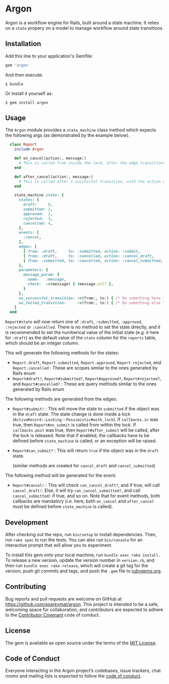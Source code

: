 # Argon

Argon is a workflow engine for Rails, built around a state machine. It relies on a `state` propery on a model to manage workflow around state transitions.

## Installation

Add this line to your application's Gemfile:

```ruby
gem 'argon'
```

And then execute:

    $ bundle

Or install it yourself as:

    $ gem install argon

## Usage

The `Argon` module provides a `state_machine` class method which expects the following args (as demonstrated by the example below).

```ruby
  class Report
    include Argon

    def on_cancel(action:, message:)
      # This is called from inside the lock, after the edge transitions, with the name of the action. If an exception is thrown here, the entire transition is rolled back
    end

    def after_cancel(action:, message:)
      # This is called after a successful transition, with the action which actually succeeded
    end

    state_machine state: {
      states: {
        draft:     0,
        submitted: 1,
        approved:  2,
        rejected:  3,
        cancelled: 4,
      },
      events: [
        :cancel,
      ],
      edges: [
        { from: :draft,     to: :submitted, action: :submit,           callbacks: {on: false, after: false}                                                     },
        { from: :draft,     to: :cancelled, action: :cancel_draft,     callbacks: {on: false, after: false}, on_events: [:cancel], parameters: [:message_param] },
        { from: :submitted, to: :cancelled, action: :cancel_submitted, callbacks: {on: false, after: false}, on_events: [:cancel], parameters: [:message_param] },
      ],
      parameters: {
        message_param: {
          name:   :message,
          check:  ->(message) { !message.nil? },
        }
      },
      on_successful_transition: ->(from:, to:) { /* Do something here */ },
      on_failed_transition:     ->(from:, to:) { /* Do something else */ },
    }
  end
```

`Report#state` will now return one of `:draft`, `:submitted`, `:approved`, `:rejected` or `:cancelled`. There is no method to set the state directly, and it is recommended to set the numberical value of the initial state (e.g. `0` here for `:draft`) as the default value of the `state` column for the `reports` table, which should be an integer column.

This will generate the following methods for the states:

* `Report.draft`, `Report.submitted`, `Report.approved`, `Report.rejected`, and `Report.cancelled` : These are scopes similar to the ones generated by Rails enum
* `Report#draft?`, `Report#submitted?`, `Report#approved?`, `Report#rejected?`, and `Report#cancelled?` : These are query methods similar to the ones generated by Rails enum

The following methods are generated from the edges:

* `Report#submit!` : This will move the state to `submitted` if the object was in the `draft` state. The state change is done inside a lock (`ActiveRecord::Locking::Pessimistic#with_lock`). If `callbacks.in` was true, then `Report#on_submit` is called from within the lock. If `callbacks.post` was true, then `Report#after_submit` will be called, after the lock is released. Note that if enabled, the callbacks have to be defined before `state_machine` is called, or an exception will be raised.
* `Report#can_submit?` : This will return `true` if the object was in the `draft` state.

  (similar methods are created for `cancel_draft` and `cancel_submitted`)

The following method will be generated for the event:

* `Report#cancel!` : This will check `can_cancel_draft?`, and if true, will call `cancel_draft!`. Else, it will try `can_cancel_submitted?`, and call `cancel_submitted!` if true, and so on. Note that for event methods, both callbacks are mandatory (i.e. here, both `on_cancel` and `after_cancel` must be defined before `state_machine` is called).

## Development

After checking out the repo, run `bin/setup` to install dependencies. Then, run `rake spec` to run the tests. You can also run `bin/console` for an interactive prompt that will allow you to experiment.

To install this gem onto your local machine, run `bundle exec rake install`. To release a new version, update the version number in `version.rb`, and then run `bundle exec rake release`, which will create a git tag for the version, push git commits and tags, and push the `.gem` file to [rubygems.org](https://rubygems.org).

## Contributing

Bug reports and pull requests are welcome on GitHub at https://github.com/sparkymat/argon. This project is intended to be a safe, welcoming space for collaboration, and contributors are expected to adhere to the [Contributor Covenant](http://contributor-covenant.org) code of conduct.

## License

The gem is available as open source under the terms of the [MIT License](http://opensource.org/licenses/MIT).

## Code of Conduct

Everyone interacting in the Argon project’s codebases, issue trackers, chat rooms and mailing lists is expected to follow the [code of conduct](https://github.com/sparkymat/argon/blob/master/CODE_OF_CONDUCT.md).
